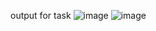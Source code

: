 output for task
![image](https://github.com/user-attachments/assets/be753c4f-5e1c-4d93-b373-fe412b896108)
![image](https://github.com/user-attachments/assets/704651c9-f8c7-4d47-a65c-c39e31c477aa)



